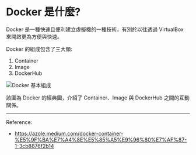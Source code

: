 # Docker 是什麼?

Docker 是一種快速且便利建立虛擬機的一種技術，有別於以往透過 VirtualBox 來開啟更為方便與快速。

Docker 的組成包含了三大類:
1. Container
2. Image
3. DockerHub


![Docker 基本組成](https://miro.medium.com/max/1188/1*DkIQGsv9YsPgB0dQpIfikA.png)

該圖為 Docker 的經典圖，介紹了 Container、Image 與 DockerHub 之間的互動關係。


---
Reference: 
- https://azole.medium.com/docker-container-%E5%9F%BA%E7%A4%8E%E5%85%A5%E9%96%80%E7%AF%87-1-3cb8876f2b14

